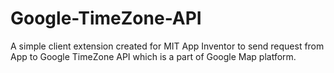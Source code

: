 # Google-TimeZone-API
A simple client extension created for MIT App Inventor to send request from App to Google TimeZone API which is a part of Google Map platform.
